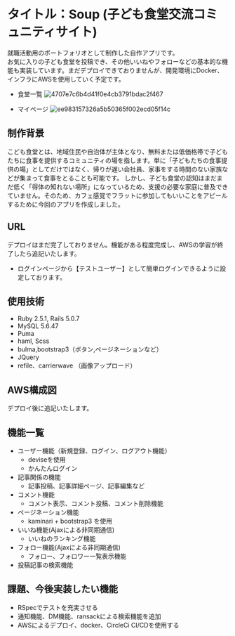 # タイトル：Soup (子ども食堂交流コミュニティサイト)

就職活動用のポートフォリオとして制作した自作アプリです。<br />
お気に入りの子ども食堂を投稿でき、その他いいねやフォローなどの基本的な機能も実装しています。まだデプロイできておりませんが、開発環境にDocker、インフラにAWSを使用していく予定です。

- 食堂一覧
![4707e7c6b4d41f0e4cb3791bdac2f467](https://user-images.githubusercontent.com/55951319/83965593-ab21f180-a8ef-11ea-8027-ec4902c3fbfe.png)

- マイページ
![ee983157326a5b50365f002ecd05f14c](https://user-images.githubusercontent.com/55951319/83965657-1f5c9500-a8f0-11ea-873f-92f2cef905d1.png)

## 制作背景

こども食堂とは、地域住民や自治体が主体となり、無料または低価格帯で子どもたちに食事を提供するコミュニティの場を指します。単に「子どもたちの食事提供の場」としてだけではなく、帰りが遅い会社員、家事をする時間のない家族などが集まって食事をとることも可能です。
しかし、子ども食堂の認知はまだまだ低く「得体の知れない場所」になっているため、支援の必要な家庭に普及できていません。そのため、カフェ感覚でフラットに参加してもいいことをアピールするために今回のアプリを作成しました。

## URL
デプロイはまだ完了しておりません。機能がある程度完成し、AWSの学習が終了したら追記いたします。

* ログインページから【テストユーザー】として簡単ログインできるように設定しております。

## 使用技術
* Ruby 2.5.1, Rails 5.0.7
* MySQL 5.6.47
* Puma
* haml, Scss
* bulma,bootstrap3（ボタン,ページネーションなど）
* JQuery
* refile、carrierwave （画像アップロード）

## AWS構成図
デプロイ後に追記いたします。

## 機能一覧
- ユーザー機能（新規登録、ログイン、ログアウト機能）
  - deviseを使用
  - かんたんログイン
- 記事関係の機能
  - 記事投稿、記事詳細ページ、記事編集など
- コメント機能
  - コメント表示、コメント投稿、コメント削除機能
- ページネーション機能
  - kaminari + bootstrap3 を使用
- いいね機能(Ajaxによる非同期通信)
  - いいねのランキング機能
- フォロー機能(Ajaxによる非同期通信)
  - フォロー、フォロワー一覧表示機能
- 投稿記事の検索機能

## 課題、今後実装したい機能
* RSpecでテストを充実させる
* 通知機能、DM機能、ransackによる検索機能を追加
* AWSによるデプロイ、docker、CircleCi CI/CDを使用する